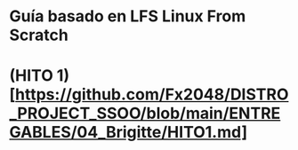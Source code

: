 # Guía basado en LFS Linux From Scratch
# (HITO 1)[https://github.com/Fx2048/DISTRO_PROJECT_SSOO/blob/main/ENTREGABLES/04_Brigitte/HITO1.md]
